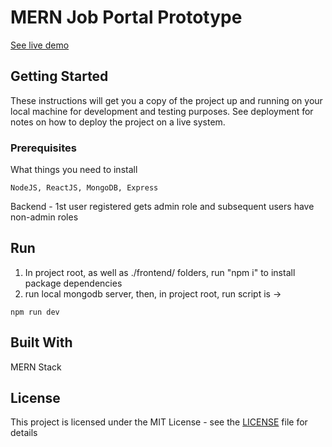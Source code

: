 # MERN Job Portal Prototype
[See live demo](https://sv-job-portal.herokuapp.com/)

## Getting Started

These instructions will get you a copy of the project up and running on your local machine for development and testing purposes. See deployment for notes on how to deploy the project on a live system.

### Prerequisites

What things you need to install

```
NodeJS, ReactJS, MongoDB, Express
```

Backend - 1st user registered gets admin role and subsequent users have non-admin roles

## Run

1. In project root, as well as ./frontend/ folders, run "npm i" to install package dependencies
2. run local mongodb server, then, in project root, run script is ->

```
npm run dev
```

## Built With

MERN Stack

## License

This project is licensed under the MIT License - see the [LICENSE](LICENSE) file for details
